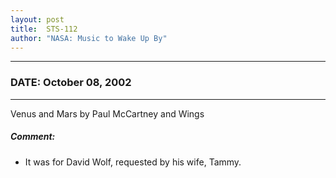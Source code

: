 ```yaml
---
layout: post
title:  STS-112
author: "NASA: Music to Wake Up By"
---
```


----
### DATE: October 08, 2002
----
Venus and Mars by Paul McCartney and Wings

##### Comment:
* It was for David Wolf, requested by his wife, Tammy.
